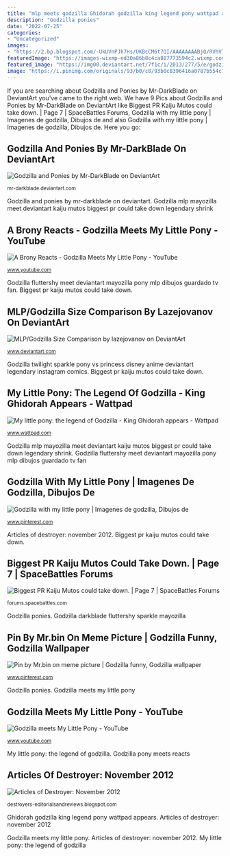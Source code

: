```yaml
---
title: "mlp meets godzilla Ghidorah godzilla king legend pony wattpad appears"
description: "Godzilla ponies"
date: "2022-07-25"
categories:
- "Uncategorized"
images:
- "https://2.bp.blogspot.com/-UkUVnPJh7Hs/UKBcCM6t7QI/AAAAAAAABjQ/RVhV7OxQ9KI/s640/GODZILLA+AND+TWILIGHT+SPARKLE.png"
featuredImage: "https://images-wixmp-ed30a86b8c4ca887773594c2.wixmp.com/i/847f9d38-9773-4d70-90a4-00714bbb49c5/db7fylp-b22985f2-8f61-4086-b34a-72096ebd6dec.png"
featured_image: "https://img00.deviantart.net/7f1c/i/2013/277/5/e/godzilla_and_ponies_by_mr_darkblade-d6p8tjb.jpg"
image: "https://i.pinimg.com/originals/93/b0/c8/93b0c8396416a0787b554c796163682b.jpg"
---
```


If you are searching about Godzilla and Ponies by Mr-DarkBlade on DeviantArt you've came to the right web. We have 9 Pics about Godzilla and Ponies by Mr-DarkBlade on DeviantArt like Biggest PR Kaiju Mutos could take down. | Page 7 | SpaceBattles Forums, Godzilla with my little pony | Imagenes de godzilla, Dibujos de and also Godzilla with my little pony | Imagenes de godzilla, Dibujos de. Here you go:

## Godzilla And Ponies By Mr-DarkBlade On DeviantArt

![Godzilla and Ponies by Mr-DarkBlade on DeviantArt](https://img00.deviantart.net/7f1c/i/2013/277/5/e/godzilla_and_ponies_by_mr_darkblade-d6p8tjb.jpg "My little pony: the legend of godzilla")

<small>mr-darkblade.deviantart.com</small>

Godzilla and ponies by mr-darkblade on deviantart. Godzilla mlp mayozilla meet deviantart kaiju mutos biggest pr could take down legendary shrink

## A Brony Reacts - Godzilla Meets My Little Pony - YouTube

![A Brony Reacts - Godzilla Meets My Little Pony - YouTube](https://i.ytimg.com/vi/D0CVcUqkotA/hqdefault.jpg "Godzilla meets my little pony")

<small>www.youtube.com</small>

Godzilla fluttershy meet deviantart mayozilla pony mlp dibujos guardado tv fan. Biggest pr kaiju mutos could take down.

## MLP/Godzilla Size Comparison By Lazejovanov On DeviantArt

![MLP/Godzilla Size Comparison by lazejovanov on DeviantArt](https://images-wixmp-ed30a86b8c4ca887773594c2.wixmp.com/i/847f9d38-9773-4d70-90a4-00714bbb49c5/db7fylp-b22985f2-8f61-4086-b34a-72096ebd6dec.png "Godzilla with my little pony")

<small>www.deviantart.com</small>

Godzilla twilight sparkle pony vs princess disney anime deviantart legendary instagram comics. Biggest pr kaiju mutos could take down.

## My Little Pony: The Legend Of Godzilla - King Ghidorah Appears - Wattpad

![My little pony: the legend of Godzilla - King Ghidorah appears - Wattpad](https://d.wattpad.com/story_parts/703972404/images/1589b7019666064c12720056160.jpg "Articles of destroyer: november 2012")

<small>www.wattpad.com</small>

Godzilla mlp mayozilla meet deviantart kaiju mutos biggest pr could take down legendary shrink. Godzilla fluttershy meet deviantart mayozilla pony mlp dibujos guardado tv fan

## Godzilla With My Little Pony | Imagenes De Godzilla, Dibujos De

![Godzilla with my little pony | Imagenes de godzilla, Dibujos de](https://i.pinimg.com/originals/93/b0/c8/93b0c8396416a0787b554c796163682b.jpg "Godzilla mlp mayozilla meet deviantart kaiju mutos biggest pr could take down legendary shrink")

<small>www.pinterest.com</small>

Articles of destroyer: november 2012. Biggest pr kaiju mutos could take down.

## Biggest PR Kaiju Mutos Could Take Down. | Page 7 | SpaceBattles Forums

![Biggest PR Kaiju Mutos could take down. | Page 7 | SpaceBattles Forums](http://th04.deviantart.net/fs70/PRE/i/2014/136/f/9/mlp_meet_godzilla_by_mayozilla-d7in9p4.jpg "Godzilla and ponies by mr-darkblade on deviantart")

<small>forums.spacebattles.com</small>

Godzilla ponies. Godzilla darkblade fluttershy sparkle mayozilla

## Pin By Mr.bin On Meme Picture | Godzilla Funny, Godzilla Wallpaper

![Pin by Mr.bin on meme picture | Godzilla funny, Godzilla wallpaper](https://i.pinimg.com/originals/f3/88/36/f388364b452697a70bca307547739f59.jpg "Godzilla fluttershy meet deviantart mayozilla pony mlp dibujos guardado tv fan")

<small>www.pinterest.com</small>

Godzilla ponies. Godzilla meets my little pony

## Godzilla Meets My Little Pony - YouTube

![Godzilla meets My Little Pony - YouTube](https://i.ytimg.com/vi/HuSr92IoTy0/hqdefault.jpg "Godzilla darkblade fluttershy sparkle mayozilla")

<small>www.youtube.com</small>

My little pony: the legend of godzilla. Godzilla pony meets reacts

## Articles Of Destroyer: November 2012

![Articles of Destroyer: November 2012](https://2.bp.blogspot.com/-UkUVnPJh7Hs/UKBcCM6t7QI/AAAAAAAABjQ/RVhV7OxQ9KI/s640/GODZILLA+AND+TWILIGHT+SPARKLE.png "Godzilla pony meets reacts")

<small>destroyers-editorialsandreviews.blogspot.com</small>

Ghidorah godzilla king legend pony wattpad appears. Articles of destroyer: november 2012

Godzilla meets my little pony. Articles of destroyer: november 2012. My little pony: the legend of godzilla

